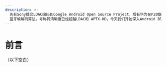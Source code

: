 ```yaml
---
description: >-
  先有Sony提交LDAC编码到Google Android Open Source Project，后有华为在P20旗舰上发布HWA
  蓝牙编解码算法，号称其清晰度已经超越LDAC和 APTX-HD，今天我们开始深入Android Bluedroid Audio Encoder一探究竟。
---
```


# 前言

（以下空白）

